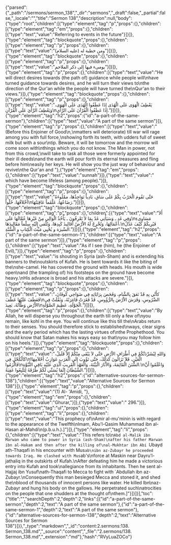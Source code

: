{"parsed":{"_path":"/sermons/sermon_138","_dir":"sermons","_draft":false,"_partial":false,"_locale":"","title":"Sermon 138","description":null,"body":{"type":"root","children":[{"type":"element","tag":"p","props":{},"children":[{"type":"element","tag":"em","props":{},"children":[{"type":"text","value":"Referring to events in the future"}]}]},{"type":"element","tag":"blockquote","props":{},"children":[{"type":"element","tag":"p","props":{},"children":[{"type":"text","value":"ومن خطبة له (عليه السلام)"}]}]},{"type":"element","tag":"blockquote","props":{},"children":[{"type":"element","tag":"p","props":{},"children":[{"type":"text","value":"يومىء فيها إلى ذكر الملاحم"}]}]},{"type":"element","tag":"p","props":{},"children":[{"type":"text","value":"He will direct desires towards (the path of) guidance while people will\nhave turned guidance towards desires, and he will turn their views to\nthe direction of the Qur'an while the people will have turned the\nQur'an to their views."}]},{"type":"element","tag":"blockquote","props":{},"children":[{"type":"element","tag":"p","props":{},"children":[{"type":"text","value":"يَعْطِفُ الْهَوَى عَلَى الْهُدَى إِذَا عَطَفُوا الْهُدَى عَلَى الْهَوَى، وَيَعْطِفُ الرَّأْيَ عَلَى الْقُرْآنِ\nإِذَا عَطَفُوا الْقُرْآنَ عَلَى الرَّأْيِ."}]}]},{"type":"element","tag":"h2","props":{"id":"a-part-of-the-same-sermon"},"children":[{"type":"text","value":"A part of the same sermon"}]},{"type":"element","tag":"p","props":{},"children":[{"type":"text","value":"(Before this Enjoiner of Good\n,\nmatters will deteriorate) till war will rage among you with full force,\nshowing forth its teeth, with udders full of sweet milk but with a sour\ntip. Beware, it will be tomorrow and the morrow will come soon with\nthings which you do not know. The Man in power, not from this crowd,\nwill take to task all those were formerly appointed for their ill deeds\nand the earth will pour forth its eternal treasures and fling before him\neasily her keys. He will show you the just way of behaviour and revive\nthe Qur'an and "},{"type":"element","tag":"em","props":{},"children":[{"type":"text","value":"sunnah"}]},{"type":"text","value":" which have become lifeless (among people)."}]},{"type":"element","tag":"blockquote","props":{},"children":[{"type":"element","tag":"p","props":{},"children":[{"type":"text","value":"حَتَّى تَقُومَ الْحَرْبُ بِكُمْ عَلَى سَاق، بَادِياً نَوَاجِذُهَا، ممْلُوءَةً أَخْلاَفُهَا، حُلْواً\nرَضَاعُهَا، عَلْقَماً عَاقِبَتُهَا."}]}]},{"type":"element","tag":"blockquote","props":{},"children":[{"type":"element","tag":"p","props":{},"children":[{"type":"text","value":"أَلاَ وَفِي غَد ـ وَسَيَأْتِي غَدٌ بِمَا لاَ تَعْرِفُونَ ـ يَأْخُذُ الْوَالِي مِنْ غَيْرِهَا عُمَّالَهَا عَلَى\nمَسَاوِىءِ أَعْمَالِهَا، وَتُخْرِجُ لَهُ الاْرْضُ أَفَالِيذَ كَبِدِهَا، وَتُلْقي إِلَيْهِ سِلْماً مَقَالِيدَهَا،\nفَيُرِيكُمْ كَيْفَ عَدْلُ السِّيرَة و يُحْيِي مَيِّتَ الْكِتابِ و الْسُّنَّةِ."}]}]},{"type":"element","tag":"h2","props":{"id":"a-part-of-the-same-sermon-1"},"children":[{"type":"text","value":"A part of the same sermon"}]},{"type":"element","tag":"p","props":{},"children":[{"type":"text","value":"As if I see (him), he (the Enjoiner of Evil),"}]},{"type":"element","tag":"p","props":{},"children":[{"type":"text","value":"is shouting in Syria (ash-Sham) and is extending his banners to the\noutskirts of Kufah. He is bent towards it like the biting of the\nshe-camel. He has covered the ground with heads. His mouth is wide open\nand (the trampling of) his footsteps on the ground have become heavy.\nHis advance is broad and his attacks are severe."}]},{"type":"element","tag":"blockquote","props":{},"children":[{"type":"element","tag":"p","props":{},"children":[{"type":"text","value":"كأَنَّي بِهِ قَدْ نَعَقَ بِالشَّامِ، وَفَحَصَ بِرَايَاتِهِ فِي ضَوَاحِي كُوفَانَ، فَعَطَفَ عَلَيْهَا عَطْفَ\nالضَّرُوسِ، وَفَرَشَ الاْرْضَ بِالرُّؤُوسِ، قَدْ فَغَرَتْ فَاغِرَتُهُ، وَثَقُلَتْ فِي الاْرْضِ وَطْأَتُهُ، بَعِيدَ\nالْجَوْلَةِ، عَظِيمَ الصَّوْلَةِ."}]}]},{"type":"element","tag":"p","props":{},"children":[{"type":"text","value":"By Allah, he will disperse you throughout the earth till only a few of\nyou remain, like kohl in the eye. You will continue like this till the\nArabs return to their senses. You should therefore stick to established\nways, clear signs and the early period which has the lasting virtues of\nthe Prophethood. You should know that Satan makes his ways easy so that\nyou may follow him on his heels."}]},{"type":"element","tag":"blockquote","props":{},"children":[{"type":"element","tag":"p","props":{},"children":[{"type":"text","value":"وَاللهِ لِيُشَرِّدَنَّكُمْ فِي أَطْرَافِ الاْرْضِ حَتَّى لاَ يَبْقَى مِنْكُمْ إِلاِّ قَلَيلٌ، كَالْكُحْلِ فِي\nالْعَيْنِ، فَلاَ تَزَالُونَ كَذلِكَ، حَتَّى تَؤُوبَ إِلَى الْعَرَبِ عَوَازِبُ أَحْلاَمِهَا! فَالْزَمُوا\nالسُّنَنَ الْقَائِمَةَ، وَالاْثَارَ الْبَيِّنَةَ، وَالْعَهْدَ الْقَرِيبَ الَّذِي عَلَيْهِ بَاقِي النُّبُوَّةِ.\nوَاعْلَمُوا أَنَّ الشَّيْطَانَ إِنَّمَا يُسَنِّي لَكُمْ طُرُقَهُ لِتَتَّبِعُوا عَقِبَهُ."}]}]},{"type":"element","tag":"h2","props":{"id":"alternative-sources-for-sermon-138"},"children":[{"type":"text","value":"Alternative Sources for Sermon 138"}]},{"type":"element","tag":"p","props":{},"children":[{"type":"text","value":"(1) Al- 'Amidi, "},{"type":"element","tag":"em","props":{},"children":[{"type":"text","value":"Ghurar,"}]},{"type":"text","value":" 296."}]},{"type":"element","tag":"ul","props":{},"children":[{"type":"element","tag":"li","props":{},"children":[{"type":"text","value":"This prophecy of\nAmir al-mu'minin is with regard to the appearance of the Twelfth\nImam, Abu'l-Qasim Muhammad ibn al-Hasan al-Mahdi\n(p.b.u.h.).]"}]},{"type":"element","tag":"li","props":{},"children":[{"type":"text","value":"This refers to\n`Abd al-Malik ibn Marwan who came to power in Syria (ash-Sham)\nafter his father Marwan ibn al-Hakam and then after the killing of\nal-Mukhtar ibn Abi `Ubayd ath-Thaqafi in his encounter with Mus`ab\nibn az-Zubayr he proceeded towards Iraq. He clashed with Mus`ab's\nforce at Maskin near Dayru'l-jathaliq in the outskirts of Kufah.\nAfter defeating him he made a victorious entry into Kufah and took\nallegiance from its inhabitants. Then he sent al-Hajjaj ibn Yusuf\nath-Thaqafi to Mecca to fight with `Abdullah ibn az-Zubayr.\nConsequently this man besieged Mecca and stoned it, and shed the\nblood of thousands of innocent persons like water. He killed Ibn\naz-Zubayr and hung his body on the gallows. He perpetrated such\natrocities on the people that one shudders at the thought of\nthem.]"}]}]}],"toc":{"title":"","searchDepth":2,"depth":2,"links":[{"id":"a-part-of-the-same-sermon","depth":2,"text":"A part of the same sermon"},{"id":"a-part-of-the-same-sermon-1","depth":2,"text":"A part of the same sermon"},{"id":"alternative-sources-for-sermon-138","depth":2,"text":"Alternative Sources for Sermon 138"}]}},"_type":"markdown","_id":"content:2.sermons:138. Sermon_138.md","_source":"content","_file":"2.sermons/138. Sermon_138.md","_extension":"md"},"hash":"RVyLuaZOCo"}